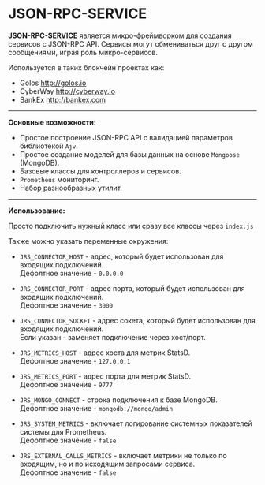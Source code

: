 # JSON-RPC-SERVICE

**JSON-RPC-SERVICE** является микро-фреймворком для создания сервисов с JSON-RPC API.
Сервисы могут обмениваться друг с другом сообщениями, играя роль микро-сервисов.

Используется в таких блокчейн проектах как:

-   Golos http://golos.io
-   CyberWay http://cyberway.io
-   BankEx http://bankex.com

---

**Основные возможности:**

-   Простое построение JSON-RPC API с валидацией параметров библиотекой `Ajv`.
-   Простое создание моделей для базы данных на основе `Mongoose` (MongoDB).
-   Базовые классы для контроллеров и сервисов.
-   `Prometheus` мониторинг.
-   Набор разнообразных утилит.

---

**Использование:**

Просто подключить нужный класс или сразу все классы через `index.js`

Также можно указать переменные окружения:

-   `JRS_CONNECTOR_HOST` - адрес, который будет использован для входящих подключений.  
    Дефолтное значение - `0.0.0.0`

-   `JRS_CONNECTOR_PORT` - адрес порта, который будет использован для входящих подключений.  
    Дефолтное значение - `3000`

-   `JRS_CONNECTOR_SOCKET` - адрес сокета, который будет использован для входящих подключений.  
    Если указан - заменяет подключение через хост/порт.

-   `JRS_METRICS_HOST` - адрес хоста для метрик StatsD.  
    Дефолтное значение - `127.0.0.1`

-   `JRS_METRICS_PORT` - адрес порта для метрик StatsD.  
    Дефолтное значение - `9777`

-   `JRS_MONGO_CONNECT` - строка подключения к базе MongoDB.  
    Дефолтное значение - `mongodb://mongo/admin`

-   `JRS_SYSTEM_METRICS` - включает логирование системных показателей системы для Prometheus.  
    Дефолтное значение - `false`

-   `JRS_EXTERNAL_CALLS_METRICS` - включает метрики не только по входящим, но и по исходящим запросами сервиса.  
    Дефолтное значение - `false`
